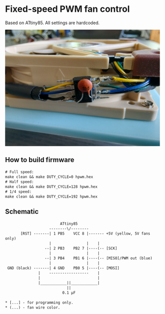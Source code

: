 # Fixed-speed PWM fan control

Based on ATtiny85. All settings are hardcoded.

![Photo of finished circuit](./README.files/photo.jpg "Finished circuit")

## How to build firmware

```shell
# Full speed:
make clean && make DUTY_CYCLE=0 hpwm.hex
# Half speed:
make clean && make DUTY_CYCLE=128 hpwm.hex
# 1/4 speed:
make clean && make DUTY_CYCLE=192 hpwm.hex
```

## Schematic

```text
                         ATtiny85
                    --------\/--------
       [RST] -------| 1 PB5    VCC 8 |------- +5V (yellow, 5V fans only)
                    |                |    |
                  --| 2 PB3    PB2 7 |----(-- [SCK]
                    |                |    |
                  --| 3 PB4    PB1 6 |----(-- [MISO]/PWM out (blue)
                    |                |    |
 GND (black) -------| 4 GND    PB0 5 |----(-- [MOSI]
               |    ------------------    |
               |                          |
               |____________||____________|
                            ||
                          0.1 μF

* [...] - for programming only.
* (...) - fan wire color.
```
